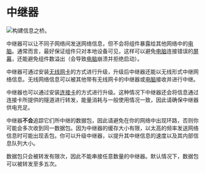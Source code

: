 # 中继器

![构建信息之桥。](oredict:oc:relay)

中继器可以让不同子网络间发送网络信息，但不会将组件暴露给其他网络中的[电脑](../general/computer.md)。通常而言，最好保证组件只对本地设备可见，这样可以避免[电脑](../general/computer.md)连接错误的[屏幕](screen1.md)，还能避免组件数溢出（会导致[电脑](../general/computer.md)崩溃并拒绝启动）。

中继器可通过安装[无线网卡](../item/wlanCard1.md)的方式进行升级，升级后中继器还能以无线形式中继网络信息。无线网络信息可以被其他带有无线网卡的中继器或[电脑](../general/computer.md)接收并进行中继。

中继器也可以通过安装[连接卡](../item/linkedCard.md)的方式进行升级。这种情况下中继器还会将信息通过连接卡所提供的隧道进行转发，能量消耗与一般使用情况一致，因此请确保中继器供电充足。

中继器**不会**追踪它们所中继的数据包，因此请避免在你的网络中出现环路，否则你可能会多次收到同一数据包。因为中继器的缓存大小有限，以太高的频率发送网络信息时可能出现丢包。你可以升级中继器，以提升其中继信息的速度以及其内部信息队列大小。

数据包只会被转发有限次，因此不能串接任意数量的中继器。默认情况下，数据包可以被转发至多五次。
